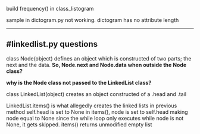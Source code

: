 build frequency() in class_listogram

sample in dictogram.py not working. dictogram has no attribute length

---------------------------------------------------------------------
#linkedlist.py questions
-----------------------
class Node(object) defines an object which is constructed of two parts;
the next and the data. **So, Node.next and Node.data when outside
the Node class?**

**why is the Node class not passed to the LinkedList class?**

class LinkedList(object) creates an object constructed of a .head and .tail

LinkedList.items() is what allegedly creates the linked lists
    in previous method self.head is set to None
    in items(), node is set to self.head making node equal to None
    since the while loop only executes while node is not None, it gets skipped.
    items() returns unmodified empty list
